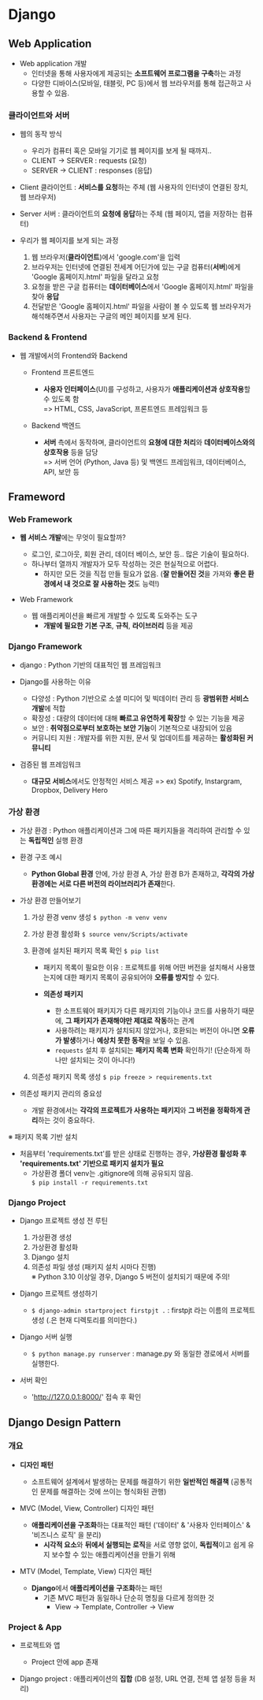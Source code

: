 # Django

## Web Application

- Web application 개발
    - 인터넷을 통해 사용자에게 제공되는 **소프트웨어 프로그램을 구축**하는 과정
    - 다양한 디바이스(모바일, 태블릿, PC 등)에서 웹 브라우저를 통해 접근하고 사용할 수 있음.

### 클라이언트와 서버

- 웹의 동작 방식
    - 우리가 컴퓨터 혹은 모바일 기기로 웹 페이지를 보게 될 때까지..
    - CLIENT -> SERVER : requests (요청)
    - SERVER -> CLIENT : responses (응답)
 
- Client 클라이언트 : **서비스를 요청**하는 주체 (웹 사용자의 인터넷이 연결된 장치, 웹 브라우저)
- Server 서버 : 클라이언트의 **요청에 응답**하는 주체 (웹 페이지, 앱을 저장하는 컴퓨터)

- 우리가 웹 페이지를 보게 되는 과정
    1. 웹 브라우저(**클라이언트**)에서 'google.com'을 입력
    2. 브라우저는 인터넷에 연결된 전세계 어딘가에 있는 구글 컴퓨터(**서버**)에게 'Google 홈페이지.html' 파일을 달라고 요청
    3. 요청을 받은 구글 컴퓨터는 **데이터베이스**에서 'Google 홈페이지.html' 파일을 찾아 **응답**
    4. 전달받은 'Google 홈페이지.html' 파일을 사람이 볼 수 있도록 웹 브라우저가 해석해주면서 사용자는 구글의 메인 페이지를 보게 된다.
 
### Backend & Frontend

- 웹 개발에서의 Frontend와 Backend
    - Frontend 프론트엔드
        - **사용자 인터페이스**(UI)를 구성하고, 사용자가 **애플리케이션과 상호작용**할 수 있도록 함  
        => HTML, CSS, JavaScript, 프론트엔드 프레임워크 등

    - Backend 백엔드
        - **서버** 측에서 동작하며, 클라이언트의 **요쳥에 대한 처리**와 **데이터베이스와의 상호작용** 등을 담당  
        => 서버 언어 (Python, Java 등) 및 백엔드 프레임워크, 데이터베이스, API, 보안 등

## Frameword

### Web Framework

- **웹 서비스 개발**에는 무엇이 필요할까?
    - 로그인, 로그아웃, 회원 관리, 데이터 베이스, 보안 등.. 많은 기술이 필요하다.
    - 하나부터 열까지 개발자가 모두 작성하는 것은 현실적으로 어렵다.
        - 하지만 모든 것을 직접 만들 필요가 없음. (**잘 만들어진 것**을 가져와 **좋은 환경에서 내 것으로 잘 사용하는 것**도 능력!)

- Web Framework
    - 웹 애플리케이션을 빠르게 개발할 수 있도록 도와주는 도구
        - **개발에 필요한 기본 구조**, **규칙**, **라이브러리** 등을 제공
     
### Django Framework

- django : Python 기반의 대표적인 웹 프레임워크

- Django를 사용하는 이유
    - 다양성 : Python 기반으로 소셜 미디어 및 빅데이터 관리 등 **광범위한 서비스 개발**에 적합
    - 확장성 : 대량의 데이터에 대해 **빠르고 유연하게 확장**할 수 있는 기능을 제공
    - 보안 : **취약점으로부터 보호하는 보안 기능**이 기본적으로 내장되어 있음
    - 커뮤니티 지원 : 개발자를 위한 지원, 문서 및 업데이트를 제공하는 **활성화된 커뮤니티**

- 검증된 웹 프레임워크
    - **대규모 서비스**에서도 안정적인 서비스 제공
    => ex) Spotify, Instargram, Dropbox, Delivery Hero

### 가상 환경

- 가상 환경 : Python 애플리케이션과 그에 따른 패키지들을 격리하여 관리할 수 있는 **독립적인** 실행 환경

- 환경 구조 예시
    - **Python Global 환경** 안에, 가상 환경 A, 가상 환경 B가 존재하고, **각각의 가상 환경에는 서로 다른 버전의 라이브러리가 존재**한다.

- 가상 환경 만들어보기

    1. 가상 환경 venv 생성
        `$ python -m venv venv`
    
    2. 가상 환경 활성화
        `$ source venv/Scripts/activate`
    
    3. 환경에 설치된 패키지 목록 확인
        `$ pip list`
        - 패키지 목록이 필요한 이유 : 프로젝트를 위해 어떤 버전을 설치해서 사용했는지에 대한 패키지 목록이 공유되어야 **오류를 방지**할 수 있다.
    
        - **의존성 패키지**
            - 한 소프트웨어 패키지가 다른 패키지의 기능이나 코드를 사용하기 때문에, **그 패키지가 존재해야만 제대로 작동**하는 관계
            - 사용하려는 패키지가 설치되지 않았거나, 호환되는 버전이 아니면 **오류가 발생**하거나 **예상치 못한 동작**을 보일 수 있음.
            - `requests` 설치 후 설치되는 **패키지 목록 변화** 확인하기! (단순하게 하나만 설치되는 것이 아니다!)
    
    4. 의존성 패키지 목록 생성
        `$ pip freeze > requirements.txt`

- 의존성 패키지 관리의 중요성
    - 개발 환경에서는 **각각의 프로젝트가 사용하는 패키지**와 **그 버전을 정확하게 관리**하는 것이 중요하다.
 
※ 패키지 목록 기반 설치

- 처음부터 'requirements.txt'를 받은 상태로 진행하는 경우, **가상환경 활성화 후 'requirements.txt' 기반으로 패키지 설치가 필요**
    - 가상환경 폴더 venv는 .gitignore에 의해 공유되지 않음.  
`$ pip install -r requirements.txt`

### Django Project

- Django 프로젝트 생성 전 루틴

    1) 가상환경 생성
    2) 가상환경 활성화
    3) Django 설치
    4) 의존성 파일 생성 (패키지 설치 시마다 진행)  
    ※ Python 3.10 이상일 경우, Django 5 버전이 설치되기 때문에 주의!

- Django 프로젝트 생성하기
    - `$ django-admin startproject firstpjt .` : firstpjt 라는 이름의 프로젝트 생성 (.은 현재 디렉토리를 의미한다.)
 
- Django 서버 실행
    - `$ python manage.py runserver` : manage.py 와 동일한 경로에서 서버를 실행한다.

- 서버 확인
    - 'http://127.0.0.1:8000/' 접속 후 확인
 
## Django Design Pattern

### 개요

- **디자인 패턴**
    - 소프트웨어 설계에서 발생하는 문제를 해결하기 위한 **일반적인 해결책** (공통적인 문제를 해결하는 것에 쓰이는 형식화된 관행)

- MVC (Model, View, Controller) 디자인 패턴
    - **애플리케이션을 구조화**하는 대표적인 패턴 ('데이터' & '사용자 인터페이스' & '비즈니스 로직' 을 분리)
        - **시각적 요소**와 **뒤에서 실행되는 로직**을 서로 영향 없이, **독립적**이고 쉽게 유지 보수할 수 있는 애플리케이션을 만들기 위해

- MTV (Model, Template, View) 디자인 패턴
    - **Django**에서 **애플리케이션을 구조화**하는 패턴
        - 기존 MVC 패턴과 동일하나 단순히 명칭을 다르게 정의한 것
            - View -> Template, Controller -> View

### Project & App

- 프로젝트와 앱
    - Project 안에 app 존재

- Django project : 애플리케이션의 **집합** (DB 설정, URL 연결, 전체 앱 설정 등을 처리) 
